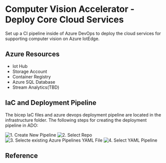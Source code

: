 # Computer Vision Accelerator - Deploy Core Cloud Services

Set up a CI pipeline inside of Azure DevOps to deploy the cloud services for supporting computer vision on Azure IotEdge.

## Azure Resources

- Iot Hub
- Storage Account
- Container Registry
- Azure SQL Database
- Stream Analytics(TBD)

## IaC and Deployment Pipeline

The bicep IaC files and azure devops deployment pipeline are located in the infrastructure folder. The following steps for creating the deployment pipeline in ADO:

![1. Create New Pipeline](doc_img/createpipelinestep1 "Create New Pipeline")
![2. Select Repo](doc_img/createpipelinestep2 "Select Repo")
![3. Selecte existing Azure Pipelines YAML File](doc_img/createpipelinestep3 "Selecte existing pipeline")
![4. Select YAML Pipeline](doc_img/createpipelinestep4 "Select YAML Pipeline")

## Reference



